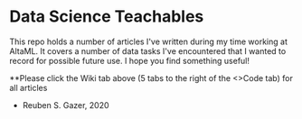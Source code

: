 # Data Science Teachables 

This repo holds a number of articles I've written during my time working at AltaML. 
It covers a number of data tasks I've encountered that I wanted to record for possible future use.
I hope you find something useful!

**Please click the Wiki tab above (5 tabs to the right of the <>Code tab) for all articles

- Reuben S. Gazer, 2020
